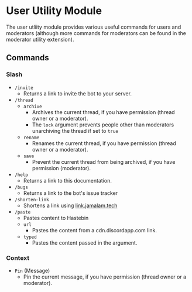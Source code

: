 # User Utility Module

The user utliity module provides various useful commands for users and moderators (although more commands for moderators
can be found in the moderator utility extension).

## Commands

### Slash

- `/invite`
    - Returns a link to invite the bot to your server.
- `/thread`
    - `archive`
        - Archives the current thread, if you have permission (thread owner or a moderator).
        - The `lock` argument prevents people other than moderators unarchiving the thread if set to `true`
    - `rename`
        - Renames the current thread, if you have permission (thread owner or a moderator).
    - `save`
        - Prevent the current thread from being archived, if you have permission (moderator).
- `/help`
    - Returns a link to this documentation.
- `/bugs`
    - Returns a link to the bot's issue tracker
- `/shorten-link`
    - Shortens a link using [link.jamalam.tech](https://link.jamalam.tech)
- `/paste`
    - Pastes content to Hastebin
    - `url`
        - Pastes the content from a cdn.discordapp.com link.
    - `typed`
        - Pastes the content passed in the argument.

### Context

- `Pin` (Message)
    - Pin the current message, if you have permission (thread owner or a moderator).
